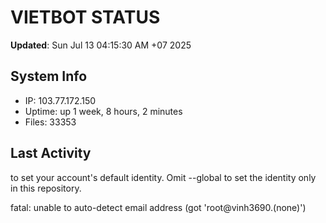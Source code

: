 # VIETBOT STATUS
**Updated**: Sun Jul 13 04:15:30 AM +07 2025

## System Info
- IP: 103.77.172.150
- Uptime: up 1 week, 8 hours, 2 minutes
- Files: 33353

## Last Activity

to set your account's default identity.
Omit --global to set the identity only in this repository.

fatal: unable to auto-detect email address (got 'root@vinh3690.(none)')
